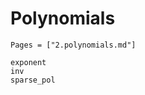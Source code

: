 # Polynomials
```@index
Pages = ["2.polynomials.md"]
```

```@docs 
exponent
inv
sparse_pol
```










